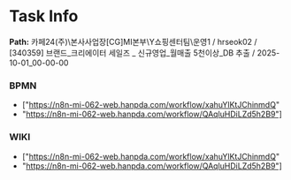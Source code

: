 # Task Info

**Path:** 카페24(주)\본사사업장\[CG]MI본부\Y쇼핑센터팀\운영1 / hrseok02 / [340359] 브랜드_크리에이터 세일즈 _ 신규영업_월매출 5천이상_DB 추출 / 2025-10-01_00-00-00

### BPMN
- ["https://n8n-mi-062-web.hanpda.com/workflow/xahuYlKtJChinmdQ"
- "https://n8n-mi-062-web.hanpda.com/workflow/QAqluHDiLZd5h2B9"]

### WIKI
- ["https://n8n-mi-062-web.hanpda.com/workflow/xahuYlKtJChinmdQ"
- "https://n8n-mi-062-web.hanpda.com/workflow/QAqluHDiLZd5h2B9"]

